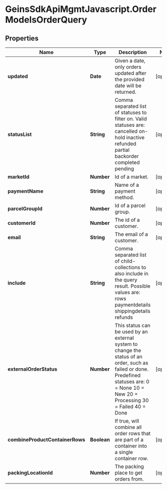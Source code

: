 # GeinsSdkApiMgmtJavascript.OrderModelsOrderQuery

## Properties

Name | Type | Description | Notes
------------ | ------------- | ------------- | -------------
**updated** | **Date** | Given a date, only orders updated after the provided date will be returned. | [optional] 
**statusList** | **String** | Comma separated list of statuses to filter on.    Valid statuses are:    cancelled    on-hold    inactive    refunded    partial    backorder    completed    pending | [optional] 
**marketId** | **Number** | Id of a market. | [optional] 
**paymentName** | **String** | Name of a payment method. | [optional] 
**parcelGroupId** | **Number** | Id of a parcel group. | [optional] 
**customerId** | **Number** | The id of a customer. | [optional] 
**email** | **String** | The email of a customer. | [optional] 
**include** | **String** | Comma separated list of child-collections to also include in the query result.    Possible values are:    rows    paymentdetails    shippingdetails    refunds | [optional] 
**externalOrderStatus** | **Number** | This status can be used by an external system to change the status of an order, such as failed or done.    Predefined statuses are:    0 &#x3D; None    10 &#x3D; New    20 &#x3D; Processing    30 &#x3D; Failed    40 &#x3D; Done | [optional] 
**combineProductContainerRows** | **Boolean** | If true, will combine all order rows that are part of a container into a single container row. | [optional] 
**packingLocationId** | **Number** | The packing place to get orders from. | [optional] 


